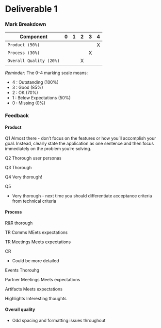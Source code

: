 # Deliverable 1

### Mark Breakdown

| Component   | 0    |  1   |  2   |  3   |  4   |
| ----------- | ---- | ---- | ---- | ---- | ---- |
| `Product (50%)` |  |   |   | |  X |
| `Process (30%)` |   |   |  | X |   |
| `Overall Quality (20%)` |   |   |X|   |   |


_Reminder:_ The 0-4 marking scale means:

 * 4 : Outstanding (100%)
 * 3 : Good (85%)
 * 2 : OK (70%)
 * 1 : Below Expectations (50%)
 * 0 : Missing (0%)

### Feedback

#### Product

Q1
Almost there - don’t focus on the features or how you’ll accomplish your goal. Instead, clearly state the application as one sentence and then focus immediately on the problem you’re solving. 

Q2
Thorough user personas

Q3
Thorough

Q4
Very thorough!

Q5
- Very thorough - next time you should differentiate acceptance criteria from technical criteria
#### Process

R&R
thorough 

TR Comms
MEets expectations

TR Meetings
Meets expectations

CR
- Could be more detailed

Events
Thorouhg

Partner Meetings
Meets expectations

Artifacts
Meets expectations

Highlights
Interesting thoughts

#### Overall quality
- Odd spacing and formatting issues throughout



